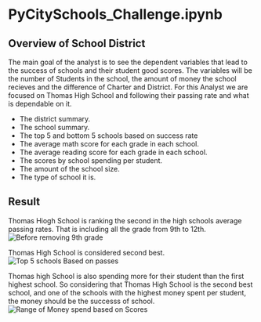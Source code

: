 # PyCitySchools_Challenge.ipynb

## Overview of School District ##

The main goal of the analyst is to see the dependent variables that lead to the success of schools and their student good scores. The variables will be the number of Students in the school, the amount of money the school recieves and the difference of Charter and District. For this Analyst we are focused on Thomas High School and following their passing rate and what is dependable on it.

  * The district summary.
  * The school summary.
  * The top 5 and bottom 5 schools based on success rate
  * The average math score for each grade in each school.
  * The average reading score for each grade in each school.
  * The scores by school spending per student.
  * The amount of the school size.
  * The type of school it is.



## Result ##

Thomas Hiogh School is ranking the second in the high schools average passing rates. That is including all the grade from 9th to 12th. 
![Before removing 9th grade](https://user-images.githubusercontent.com/100543143/159194322-6c11d96c-ec72-41b4-8927-8a3828b7a7ce.png)

Thomas High School is considered second best.
![Top 5 schools Based on passes](https://user-images.githubusercontent.com/100543143/159194461-272888cc-5119-4c91-a7a9-278f06d42d3d.png)

Thomas high School is also spending more for their student than the first highest school. So considering that Thomas High School is the second best school, and one of the schools with the highest money spent per student, the money should be the successs of school.
![Range of Money spend based on Scores](https://user-images.githubusercontent.com/100543143/159194583-0d0a2034-e465-4393-9d6f-18f026e77fbc.png)

